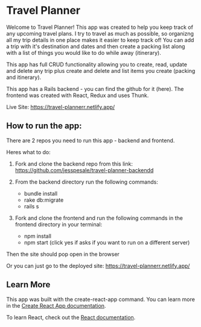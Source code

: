 # Travel Planner

Welcome to Travel Planner! This app was created to help you keep track of any upcoming travel plans. I try to travel as much as possible, so organizng all my trip details in one place makes it easier to keep track of! You can add a trip with it's destination and dates and then create a packing list along with a list of things you would like to do while away (itinerary).

 This app has full CRUD functionality allowing you to create, read, update and delete any trip plus create and delete and list items you create (packing and itinerary).

This app has a Rails backend - you can find the github for it (here).
The frontend was created with React, Redux and uses Thunk.

Live Site: https://travel-plannerr.netlify.app/


## How to run the app:

There are 2 repos you need to run this app - backend and frontend.

Heres what to do:

1. Fork and clone the backend repo from this link: https://github.com/jesspesale/travel-planner-backendd

2. From the backend directory run the following commands:
    - bundle install
    - rake db:migrate
    - rails s

3. Fork and clone the frontend and run the following commands in the frontend directory in your terminal:
    - npm install
    - npm start (click yes if asks if you want to run on a different server)

Then the site should pop open in the browser

Or you can just go to the deployed site: https://travel-plannerr.netlify.app/


## Learn More

This app was built with the create-react-app command. You can learn more in the [Create React App documentation](https://facebook.github.io/create-react-app/docs/getting-started).

To learn React, check out the [React documentation](https://reactjs.org/).
